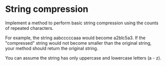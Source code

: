 # String compression

Implement a method to perform basic string compression using the counts of repeated characters.

For example, the string aabcccccaaa would become a2blc5a3. If the "compressed" string would not become smaller than the original string, your method should return the original string. 

You can assume the string has only uppercase and lowercase letters (a - z). 